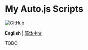 # My Auto.js Scripts

![GitHub](https://img.shields.io/github/license/ArvinZJC/MyAutoJsScripts)

**English** | [简体中文](./README-zhCN.md)

TODO
